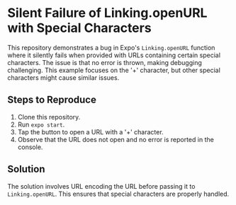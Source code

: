 # Silent Failure of Linking.openURL with Special Characters

This repository demonstrates a bug in Expo's `Linking.openURL` function where it silently fails when provided with URLs containing certain special characters.  The issue is that no error is thrown, making debugging challenging.  This example focuses on the '+' character, but other special characters might cause similar issues.

## Steps to Reproduce

1. Clone this repository.
2. Run `expo start`.
3. Tap the button to open a URL with a '+' character.
4. Observe that the URL does not open and no error is reported in the console.  

## Solution

The solution involves URL encoding the URL before passing it to `Linking.openURL`. This ensures that special characters are properly handled.
